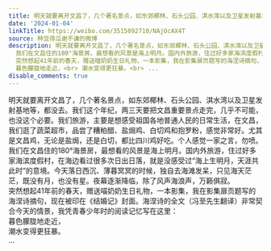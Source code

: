 ```yaml
---
title: 明天就要离开文昌了，几个著名景点，如东郊椰林、石头公园、淇水湾以及卫星发射基地等，都没去。我们这个年纪，两三天要把文昌重要景点走完，几乎不可能，也没这...
date: '2024-01-04'
linkTitle: https://weibo.com/3515092710/NAjOcAX4T
source: 种豆得瓜谢不谦的微博
description: 明天就要离开文昌了，几个著名景点，如东郊椰林、石头公园、淇水湾以及卫星发射基地等，都没去。我们这个年纪，两三天要把文昌重要景点走完，几乎不可能，也没这个必要。我们旅游，主要是想感受祖国各地普通人民的日常生活，在文昌，我们逛了蔬菜超市，品尝了糟粕醋、盐焗鸡、白切鸡和抱罗粉，感觉非常好。尤其是文昌鸡，无论是盐焗，还是白切，都比四川鸡好吃。个人感觉一家之言，勿喷。<br>
  我们在文昌住的180°海景房，最想看的风景是海上明月。国内外旅游，住过好多家海滨度假村，在海边看过很多次日出日落，就是没感受过“海上生明月，天涯共此时”的意境。今天落日西沉、薄暮冥冥的时候，独自去海滩发呆，只见海天茫茫，既没有月，也没有星。夜幕逐渐降临，除了风声海浪声，万籁俱寂。<br>
  突然想起41年前的春天，赠送喵奶奶生日礼物，一本影集，我在影集扉页题写的海涅诗摘句，现在被印在《结婚记》封面。海涅诗的全文（冯至先生翻译）非常契合今天的情景，我凭青春少年时的阅读记忆写在这里：<br>
  暮色朦胧地走近，<br> 潮水变得更狂暴。<br> ...
disable_comments: true
---
```

明天就要离开文昌了，几个著名景点，如东郊椰林、石头公园、淇水湾以及卫星发射基地等，都没去。我们这个年纪，两三天要把文昌重要景点走完，几乎不可能，也没这个必要。我们旅游，主要是想感受祖国各地普通人民的日常生活，在文昌，我们逛了蔬菜超市，品尝了糟粕醋、盐焗鸡、白切鸡和抱罗粉，感觉非常好。尤其是文昌鸡，无论是盐焗，还是白切，都比四川鸡好吃。个人感觉一家之言，勿喷。<br> 我们在文昌住的180°海景房，最想看的风景是海上明月。国内外旅游，住过好多家海滨度假村，在海边看过很多次日出日落，就是没感受过“海上生明月，天涯共此时”的意境。今天落日西沉、薄暮冥冥的时候，独自去海滩发呆，只见海天茫茫，既没有月，也没有星。夜幕逐渐降临，除了风声海浪声，万籁俱寂。<br> 突然想起41年前的春天，赠送喵奶奶生日礼物，一本影集，我在影集扉页题写的海涅诗摘句，现在被印在《结婚记》封面。海涅诗的全文（冯至先生翻译）非常契合今天的情景，我凭青春少年时的阅读记忆写在这里：<br> 暮色朦胧地走近，<br> 潮水变得更狂暴。<br> ...